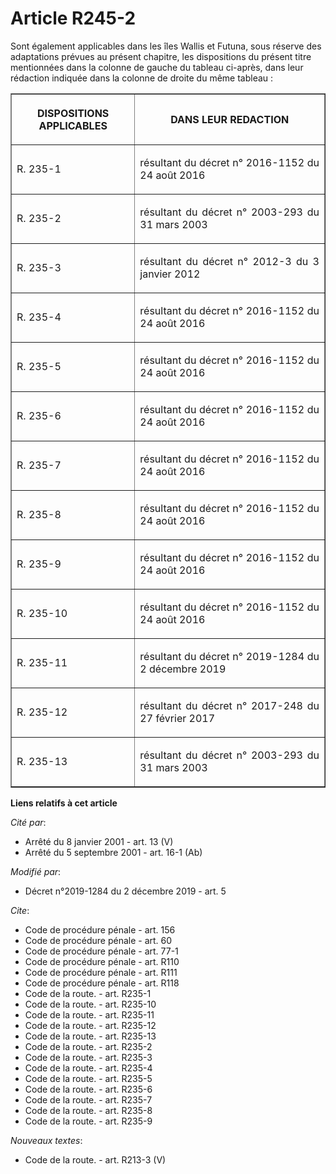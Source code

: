 # Article R245-2

Sont également applicables dans les îles Wallis et Futuna, sous réserve des adaptations prévues au présent chapitre, les
dispositions du présent titre mentionnées dans la colonne de gauche du tableau ci-après, dans leur rédaction indiquée dans la
colonne de droite du même tableau :

<table border="1">
  <tbody>
    <tr>
      <th>

DISPOSITIONS APPLICABLES</th>
      <th>

DANS LEUR REDACTION</th>
    </tr>
    <tr>
      <td align="justify">

R. 235-1</td>
      <td align="justify">

résultant du décret n° 2016-1152 du 24 août 2016</td>
    </tr>
    <tr>
      <td align="justify">

R. 235-2</td>
      <td align="justify">

résultant du décret n° 2003-293 du 31 mars 2003</td>
    </tr>
    <tr>
      <td align="justify">

R. 235-3</td>
      <td align="justify">

résultant du décret n° 2012-3 du 3 janvier 2012</td>
    </tr>
    <tr>
      <td align="justify">

R. 235-4</td>
      <td align="justify">

résultant du décret n° 2016-1152 du 24 août 2016</td>
    </tr>
    <tr>
      <td align="justify">

R. 235-5</td>
      <td align="justify">

résultant du décret n° 2016-1152 du 24 août 2016</td>
    </tr>
    <tr>
      <td align="justify">

R. 235-6</td>
      <td align="justify">

résultant du décret n° 2016-1152 du 24 août 2016</td>
    </tr>
    <tr>
      <td align="justify">

R. 235-7</td>
      <td align="justify">

résultant du décret n° 2016-1152 du 24 août 2016</td>
    </tr>
    <tr>
      <td align="justify">

R. 235-8</td>
      <td align="justify">

résultant du décret n° 2016-1152 du 24 août 2016</td>
    </tr>
    <tr>
      <td align="justify">

R. 235-9</td>
      <td align="justify">

résultant du décret n° 2016-1152 du 24 août 2016</td>
    </tr>
    <tr>
      <td align="justify">

R. 235-10</td>
      <td align="justify">

résultant du décret n° 2016-1152 du 24 août 2016</td>
    </tr>
    <tr>
      <td align="justify">

R. 235-11</td>
      <td align="justify">

résultant du décret n° 2019-1284 du 2 décembre 2019</td>
    </tr>
    <tr>
      <td align="justify">

R. 235-12</td>
      <td align="justify">

résultant du décret n° 2017-248 du 27 février 2017</td>
    </tr>
    <tr>
      <td align="justify">

R. 235-13</td>
      <td align="justify">

résultant du décret n° 2003-293 du 31 mars 2003</td>
    </tr>
  </tbody>
</table>

**Liens relatifs à cet article**

_Cité par_:

  - Arrêté du 8 janvier 2001 - art. 13 (V)
  - Arrêté du 5 septembre 2001 - art. 16-1 (Ab)

_Modifié par_:

  - Décret n°2019-1284 du 2 décembre 2019 - art. 5

_Cite_:

  - Code de procédure pénale - art. 156
  - Code de procédure pénale - art. 60
  - Code de procédure pénale - art. 77-1
  - Code de procédure pénale - art. R110
  - Code de procédure pénale - art. R111
  - Code de procédure pénale - art. R118
  - Code de la route. - art. R235-1
  - Code de la route. - art. R235-10
  - Code de la route. - art. R235-11
  - Code de la route. - art. R235-12
  - Code de la route. - art. R235-13
  - Code de la route. - art. R235-2
  - Code de la route. - art. R235-3
  - Code de la route. - art. R235-4
  - Code de la route. - art. R235-5
  - Code de la route. - art. R235-6
  - Code de la route. - art. R235-7
  - Code de la route. - art. R235-8
  - Code de la route. - art. R235-9

_Nouveaux textes_:

  - Code de la route. - art. R213-3 (V)

